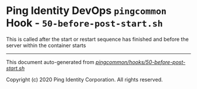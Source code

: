 
# Ping Identity DevOps `pingcommon` Hook - `50-before-post-start.sh`
 This is called after the start or restart sequence has finished and before 
 the server within the container starts

---
This document auto-generated from _[pingcommon/hooks/50-before-post-start.sh](https://github.com/pingidentity/pingidentity-docker-builds/blob/master/pingcommon/hooks/50-before-post-start.sh)_

Copyright (c)  2020 Ping Identity Corporation. All rights reserved.
